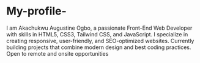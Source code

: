 # My-profile-
I am Akachukwu Augustine Ogbo, a passionate Front-End Web Developer with skills in HTML5, CSS3, Tailwind CSS, and JavaScript. I specialize in creating responsive, user-friendly, and SEO-optimized websites. Currently building projects that combine modern design and best coding practices. Open to remote and onsite opportunities 
